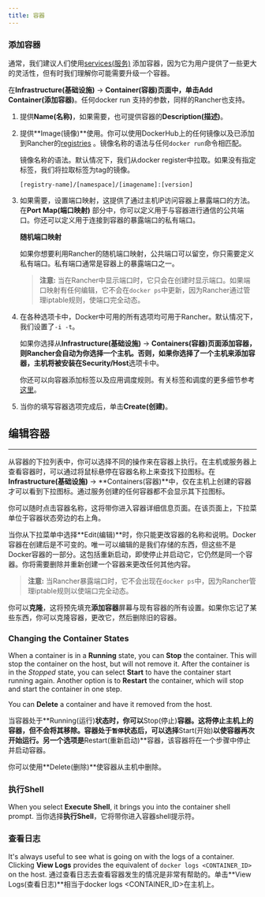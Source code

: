 ```yaml
---
title: 容器
---
```


### 添加容器

通常，我们建议人们使用[services(服务)](/docs/rancher/v1.x/cn/rancher-ui/applications/stacks/adding-services) 添加容器，因为它为用户提供了一些更大的灵活性，但有时我们理解你可能需要升级一个容器。

在**Infrastructure(基础设施)** -> **Container(容器)**页面中，单击**Add Container(添加容器)**。任何docker run 支持的参数，同样的Rancher也支持。

1. 提供**Name(名称)**，如果需要，也可提供容器的**Description(描述)**。
2. 提供**Image(镜像)**使用。你可以使用DockerHub上的任何镜像以及已添加到Rancher的[registries](/docs/rancher/v1.x/cn/configuration/registries) 。镜像名称的语法与任何`docker run`命令相匹配。


    镜像名称的语法。默认情况下，我们从docker register中拉取。如果没有指定标签，我们将拉取标签为tag的镜像。

    `[registry-name]/[namespace]/[imagename]:[version]`

    <a id="port-mapping"></a>


3. 如果需要，设置端口映射，这提供了通过主机IP访问容器上暴露端口的方法。在**Port Map(端口映射)** 部分中，你可以定义用于与容器进行通信的公共端口。你还可以定义用于连接到容器的暴露端口的私有端口。

    **随机端口映射**

    如果你想要利用Rancher的随机端口映射，公共端口可以留空，你只需要定义私有端口。私有端口通常是容器上的暴露端口之一。



    > **注意:** 当在Rancher中显示端口时，它只会在创建时显示端口。如果端口映射有任何编辑，它不会在`docker ps`中更新，因为Rancher通过管理iptable规则，使端口完全动态。

4. 在各种选项卡中，Docker中可用的所有选项均可用于Rancher。默认情况下，我们设置了`-i -t`。

    如果你选择从**Infrastructure(基础设施)** -> **Containers(容器)**页面添加容器，则Rancher会自动为你选择一个主机。否则，如果你选择了一个主机来添加容器，主机将被安装在**Security/Host**选项卡中。

    你还可以向容器添加标签以及应用调度规则。有关标签和调度的更多细节参考[这里](/docs/rancher/v1.x/cn/rancher-ui/scheduling/)。
5. 当你的填写容器选项完成后，单击**Create(创建)**。


## 编辑容器
---

从容器的下拉列表中，你可以选择不同的操作来在容器上执行。在主机或服务器上查看容器时，可以通过将鼠标悬停在容器名称上来查找下拉图标。在**Infrastructure(基础设施)** -> **Containers(容器)**中，仅在主机上创建的容器才可以看到下拉图标。通过服务创建的任何容器都不会显示其下拉图标。

你可以随时点击容器名称，这将带你进入容器详细信息页面。在该页面上，下拉菜单位于容器状态旁边的右上角。

当你从下拉菜单中选择**Edit(编辑)**时，你只能更改容器的名称和说明。Docker容器在创建后是不可变的。唯一可以编辑的是我们存储的东西，但这些不是Docker容器的一部分。这包括重新启动，即使停止并启动它，它仍然是同一个容器。你将需要删除并重新创建一个容器来更改任何其他内容。

> **注意:** 当Rancher暴露端口时，它不会出现在`docker ps`中，因为Rancher管理iptable规则以使端口完全动态。

你可以**克隆**，这将预先填充**添加容器**屏幕与现有容器的所有设置。如果你忘记了某些东西，你可以克隆容器，更改它，然后删除旧的容器。

### Changing the Container States

When a container is in a **Running** state, you can **Stop** the container. This will stop the container on the host, but will not remove it. After the container is in the _Stopped_ state, you can select **Start** to have the container start running again. Another option is to **Restart** the container, which will stop and start the container in one step.

You can **Delete** a container and have it removed from the host.

当容器处于**Running(运行)**状态时，你可以**Stop(停止)**容器。这将停止主机上的容器，但不会将其移除。容器处于`暂停`状态后，可以选择**Start(开始)**以使容器再次开始运行。另一个选项是**Restart(重新启动)**容器，该容器将在一个步骤中停止并启动容器。

你可以使用**Delete(删除)**使容器从主机中删除。


### 执行Shell

When you select **Execute Shell**, it brings you into the container shell prompt.
当你选择**执行Shell**，它将带你进入容器shell提示符。

### 查看日志

It's always useful to see what is going on with the logs of a container. Clicking **View Logs** provides the equivalent of `docker logs <CONTAINER_ID>` on the host.
通过查看日志去查看容器发生的情况是非常有帮助的。单击**View Logs(查看日志)**相当于docker logs <CONTAINER_ID>在主机上。
